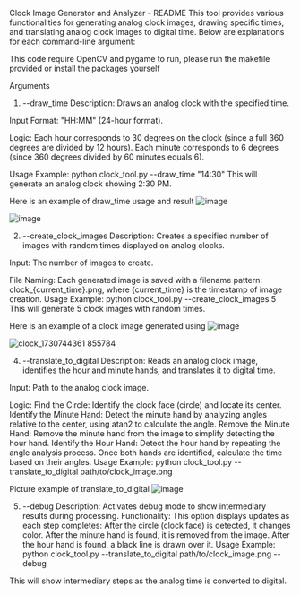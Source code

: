 Clock Image Generator and Analyzer - README
This tool provides various functionalities for generating analog clock images, drawing specific times, and translating analog clock images to digital time. Below are explanations for each command-line argument:

This code require OpenCV and pygame to run, please run the makefile provided or install the packages yourself

Arguments
1. --draw_time
Description: Draws an analog clock with the specified time.

Input Format: "HH:MM" (24-hour format).

Logic:
Each hour corresponds to 30 degrees on the clock (since a full 360 degrees are divided by 12 hours).
Each minute corresponds to 6 degrees (since 360 degrees divided by 60 minutes equals 6).

Usage Example: python clock_tool.py --draw_time "14:30"
This will generate an analog clock showing 2:30 PM.

Here is an example of draw_time usage and result 
![image](https://github.com/user-attachments/assets/b91eb209-1393-405c-a625-8d28327d202e)

![image](https://github.com/user-attachments/assets/0d0c26e0-82ce-4c4c-86cf-2df598a31240)



2. --create_clock_images
Description: Creates a specified number of images with random times displayed on analog clocks.

Input: The number of images to create.

File Naming:
Each generated image is saved with a filename pattern: clock_{current_time}.png, where {current_time} is the timestamp of image creation.
Usage Example: python clock_tool.py --create_clock_images 5
This will generate 5 clock images with random times.

Here is an example of a clock image generated using 
![image](https://github.com/user-attachments/assets/e5c9ed1b-35f3-4cf5-911c-cd679ba19b37)

![clock_1730744361 855784](https://github.com/user-attachments/assets/5ffac6f2-1347-46a8-8cdd-fe8037d8b372)



4. --translate_to_digital
Description: Reads an analog clock image, identifies the hour and minute hands, and translates it to digital time.

Input: Path to the analog clock image.

Logic:
Find the Circle: Identify the clock face (circle) and locate its center.
Identify the Minute Hand:
Detect the minute hand by analyzing angles relative to the center, using atan2 to calculate the angle.
Remove the Minute Hand: Remove the minute hand from the image to simplify detecting the hour hand.
Identify the Hour Hand:
Detect the hour hand by repeating the angle analysis process.
Once both hands are identified, calculate the time based on their angles.
Usage Example: python clock_tool.py --translate_to_digital path/to/clock_image.png


Picture example of translate_to_digital
![image](https://github.com/user-attachments/assets/6e2bf4e5-367d-4231-b88f-bb7126526d56)



5. --debug
Description: Activates debug mode to show intermediary results during processing.
Functionality:
This option displays updates as each step completes:
After the circle (clock face) is detected, it changes color.
After the minute hand is found, it is removed from the image.
After the hour hand is found, a black line is drawn over it.
Usage Example:
python clock_tool.py --translate_to_digital path/to/clock_image.png --debug

This will show intermediary steps as the analog time is converted to digital.



